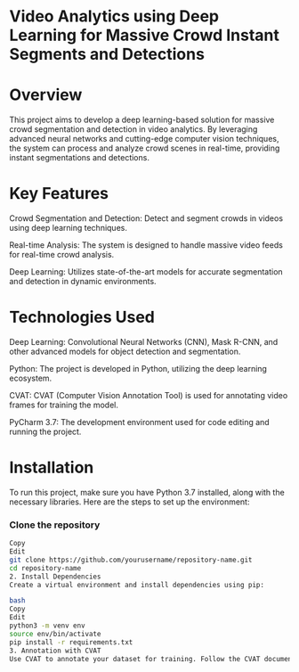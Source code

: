 # Video Analytics using Deep Learning for Massive Crowd Instant Segments and Detections
# Overview
This project aims to develop a deep learning-based solution for massive crowd segmentation and detection in video analytics. By leveraging advanced neural networks and cutting-edge computer vision techniques, the system can process and analyze crowd scenes in real-time, providing instant segmentations and detections.
# Key Features
Crowd Segmentation and Detection: Detect and segment crowds in videos using deep learning techniques.

Real-time Analysis: The system is designed to handle massive video feeds for real-time crowd analysis.

Deep Learning: Utilizes state-of-the-art models for accurate segmentation and detection in dynamic environments.

# Technologies Used
Deep Learning: Convolutional Neural Networks (CNN), Mask R-CNN, and other advanced models for object detection and segmentation.

Python: The project is developed in Python, utilizing the deep learning ecosystem.

CVAT: CVAT (Computer Vision Annotation Tool) is used for annotating video frames for training the model.

PyCharm 3.7: The development environment used for code editing and running the project.

# Installation
To run this project, make sure you have Python 3.7 installed, along with the necessary libraries. Here are the steps to set up the environment:

### Clone the repository
```bash
Copy
Edit
git clone https://github.com/yourusername/repository-name.git
cd repository-name
2. Install Dependencies
Create a virtual environment and install dependencies using pip:

bash
Copy
Edit
python3 -m venv env
source env/bin/activate
pip install -r requirements.txt
3. Annotation with CVAT
Use CVAT to annotate your dataset for training. Follow the CVAT documentation for setting up and annotating your video frames.
